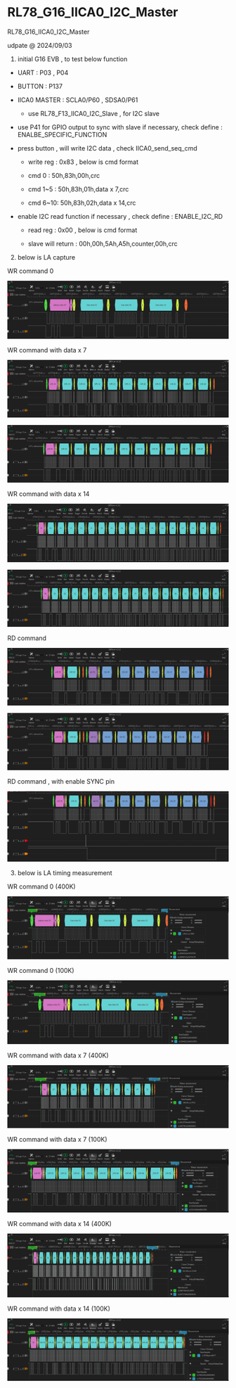 # RL78_G16_IICA0_I2C_Master
 RL78_G16_IICA0_I2C_Master

udpate @ 2024/09/03

1. initial G16 EVB , to test below function 

- UART : P03 , P04

- BUTTON : P137 

- IICA0 MASTER : SCLA0/P60 ,  SDSA0/P61

	- use RL78_F13_IICA0_I2C_Slave , for I2C slave

- use P41 for GPIO output to sync with slave if necessary, check define : ENALBE_SPECIFIC_FUNCTION

- press button , will write I2C data , check IICA0_send_seq_cmd

	- write reg : 0x83 , below is cmd format

	- cmd 0 : 50h,83h,00h,crc
	
	- cmd 1~5 : 50h,83h,01h,data x 7,crc
	
	- cmd 6~10: 50h,83h,02h,data x 14,crc

- enable I2C read function if necessary , check define : ENABLE_I2C_RD

	- read reg : 0x00 , below is cmd format
	
	- slave will return : 00h,00h,5Ah,A5h,counter,00h,crc

2. below is LA capture 

WR command 0 

![image](https://github.com/released/RL78_G16_IICA0_I2C_Master/blob/main/LA_cmd_WR0.jpg)


WR command with data x 7 

![image](https://github.com/released/RL78_G16_IICA0_I2C_Master/blob/main/LA_cmd_WR1_1.jpg)

![image](https://github.com/released/RL78_G16_IICA0_I2C_Master/blob/main/LA_cmd_WR1_2.jpg)


WR command with data x 14 

![image](https://github.com/released/RL78_G16_IICA0_I2C_Master/blob/main/LA_cmd_WR2_1.jpg)

![image](https://github.com/released/RL78_G16_IICA0_I2C_Master/blob/main/LA_cmd_WR2_2.jpg)


RD command 
 
![image](https://github.com/released/RL78_G16_IICA0_I2C_Master/blob/main/LA_cmd_RD_1.jpg)

![image](https://github.com/released/RL78_G16_IICA0_I2C_Master/blob/main/LA_cmd_RD_2.jpg)

RD command , with enable SYNC pin
 
![image](https://github.com/released/RL78_G16_IICA0_I2C_Master/blob/main/LA_cmd_RD_with_SYNC.jpg)

3. below is LA timing measurement


WR command 0 (400K)

![image](https://github.com/released/RL78_G16_IICA0_I2C_Master/blob/main/LA_timing_0.jpg)

WR command 0 (100K)

![image](https://github.com/released/RL78_G16_IICA0_I2C_Master/blob/main/LA_timing_0_low_speed.jpg)


WR command with data x 7  (400K)

![image](https://github.com/released/RL78_G16_IICA0_I2C_Master/blob/main/LA_timing_1.jpg)


WR command with data x 7  (100K)

![image](https://github.com/released/RL78_G16_IICA0_I2C_Master/blob/main/LA_timing_1_low_speed.jpg)


WR command with data x 14  (400K)

![image](https://github.com/released/RL78_G16_IICA0_I2C_Master/blob/main/LA_timing_2.jpg)


WR command with data x 14  (100K)

![image](https://github.com/released/RL78_G16_IICA0_I2C_Master/blob/main/LA_timing_2_low_speed.jpg)


